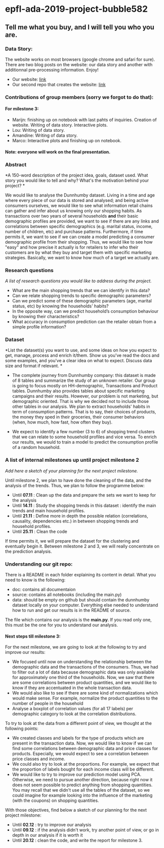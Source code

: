 # epfl-ada-2019-project-bubble582


## Tell me what you buy, and I will tell you who you are.
### Data Story:
The website works on most browsers (google chrome and safari for sure). There are two blog posts on the website: our data story and another with additionnal pre-processing information. Enjoy!  
- Our website: [link](https://projectadabubble582.netlify.com)
- Our second repo that creates the website: [link](https://github.com/marvande/website_ada_bubble582)

### Contributions of group members (sorry we forgot to do that): 
#### For milestone 3: 
- Marijn: finishing up on notebook with last pahts of inquiries. Creation of website. Writing of data story. Interactive plots. 
- Lou: Writing of data story. 
- Amandine: Writing of data story.
- Marco: Interactive plots and finishing up on notebook. 
#### Note: everyone will work on the final presentation. 

### Abstract
*A 150-word description of the project idea, goals, dataset used. What story you would like to tell and why? What's the motivation behind your project? *

We would like to analyse the Dunnhumby dataset. Living in a time and age where every piece of our data is stored and analysed; and being active consumers ourselves, we would like to see what information retail chains can gather and infer about us knowing only our shopping habits. As transactions over two years of several households **and** their basic demographic profiles are provided, we want to see if there are any links and correlations between specific demographics (e.g. marital status, income, number of children, etc) and purchase patterns. Furthermore, if time permits it, we want to see if we can create a model predicting a consumer demographic profile from their shopping. Thus, we would like to see how "easy" and how precise it actually is for retailers to infer who their customers are by what they buy and target them with specific marketing strategies. Basically, we want to know how much of a target we actually are. 

### Research questions
*A list of research questions you would like to address during the project.*
- What are the main shopping trends that we can identify in this data? 
- Can we relate shopping trends to specific demographic parameters? 
- Can we predict some of these demographic parameters (age, marital status, etc) by knowing the households' habits? 
- In the opposite way, can we predict household’s consumption behaviour by knowing their characteristics?
- What accuracy in consumption prediction can the retailer obtain from a simple profile information? 

### Dataset
*List the dataset(s) you want to use, and some ideas on how you expect to get, manage, process and enrich it/them. Show us you've read the docs and some examples, and you've a clear idea on what to expect. Discuss data size and format if relevant. *
-  The complete journey from Dunnhumby company: this dataset is made of 8 tables and summarize the study of an unknown retailer. Our group is going to focus mostly on HH-demographic, Transactions and Product tables. Dunnhumby also provides tables about specific marketing campaigns and their results. However, our problem is not marketing, but demographic oriented. That is why we decided not to include those other tables in our analysis. We plan to extract households' habits in term of consumption patterns. That is to say, their choices of products, the money they sped in their groceries, their consumer behaviors (when, how much, how fast, how often they buy). 

- We expect to identify a few number (3 to 6) of shopping trend clusters that we can relate to some household profiles and vice versa. To enrich our results, we would to train a model to predict the consumption profile of a random household. 



### A list of internal milestones up until project milestone 2
*Add here a sketch of your planning for the next project milestone.*

Until milestone 2, we plan to have done the cleaning of the data, and the analysis of the trends. 
Thus, we plan to follow the programme below:
- Until **07.11** : Clean up the data and prepare the sets we want to keep for the analysis
- Until **14.11** : Study the shopping trends in this dataset : identify the main trends and main household profiles. 
- Until **21.11** : Define more in depth the possible relation (correlations, causality, dependencies etc.) in between shopping trends and household profiles. 
- Until **25.11** : Clean the code 

If time permits it, we will prepare the dataset for the clustering and eventually begin it.
Between milestone 2 and 3, we will really concentrate on the prediction analysis.

### Understanding our git repo:
There is a README in each folder explaining its content in detail. What you need to know is the following: 
- doc: contains all documentaion
- source: contains all notebooks (including the main.py)
- data: should be empty on github but should contain the dunnhumby dataset locally on your computer. 
Everything else needed to understand how to run and get our results is in the README of source. 

The file which contains our analysis is the **main.py**. If you read only one, this must be the one for you to understand our analysis.

#### Next steps till milestone 3: 
For the next milestone, we are going to look at the following to try and improve our results:

- We focused until now on understanding the relationship between the demographic data and the transactions of the consumers. Thus, we had to filter out a lot of data because demographic data was only available for approximately one third of the households. Now, we saw that there are some correlations between product quantities, and we would like to know if they are accentuated in the whole transaction data.
- We would also like to see if there are some kind of normalizations which would make sense. For example, normalize the product quantities to the number of people in the household
- Analyse a boxplot of correlation values (for all 17 labels) per demographic category to look at the correlation distributions.

To try to look at the data from a different point of view, we thought at the following points:

- We created classes and labels for the type of products which are present in the transaction data. Now, we would like to know if we can find some correlations between demographic data and price classes for products. Especially, we would expect to see a correlation between price classes and income. 
- We could also try to look at the proportions. For example, we expect that the proportion of labels bought for each income class will be different.
- We would like to try to improve our prediction model using PCA. Otherwise, we need to pursue another direction, because right now it does not seem possible to predict anything from shopping quantities. You may recall that we didn't use all the tables of the dataset, so we could imagine for example looking into the influence of the marketing (with the coupons) on shopping quantities.

With those objectives, find below a sketch of our planning for the next project milestone:
- Until **02.12** : try to improve our analysis
- Until **09.12** : if the analysis didn't work, try another point of view, or go in depth in our analysis if it is worth it
- Until **20.12** : clean the code, and write the report for milestone 3.
